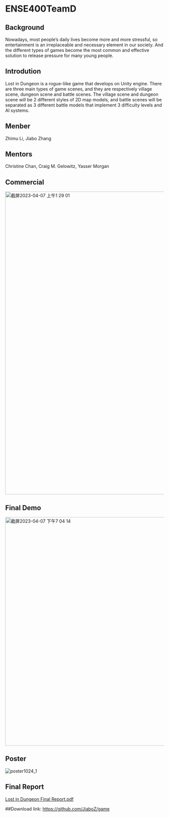 # ENSE400TeamD
## Background
Nowadays, most people’s daily lives become more and more stressful, so entertainment is an irreplaceable and necessary element in our society. And the different types of games become the most common and effective solution to release pressure for many young people.
## Introdution
Lost in Dungeon is a rogue-liike game that develops on Unity engine. There are three main types of game scenes, and they are respectively village scene, dungeon scene and battle scenes. The village scene and dungeon scene will be 2 different styles of 2D map models, and battle scenes will be separated as 3 different battle models that implement 3 difficulty levels and AI systems.
## Menber
Zhimu Li, Jiabo Zhang
## Mentors
Christine Chan, Craig M. Gelowitz, Yasser Morgan

## Commercial
<p><a href="https://youtu.be/Km3WFFVw96k"><img width="961" alt="截屏2023-04-07 上午1 29 01" src="https://user-images.githubusercontent.com/90786844/230575258-3351d380-7f9e-43cb-829d-b2abc6363176.png"></a></p>


## Final Demo
<p><a href="https://www.youtube.com/watch?v=qaJawh85E8M"><img width="725" alt="截屏2023-04-07 下午7 04 14" src="https://user-images.githubusercontent.com/90786844/230696784-07bb9a44-f5aa-49de-a77b-bcc47d45a18a.png"></a></p>


## Poster
![poster1024_1](https://user-images.githubusercontent.com/90786844/230565834-66d45711-b2d4-41e1-b5fc-f472624afe1b.jpg)

## Final Report
[Lost in Dungeon Final Report.pdf](https://github.com/lizhimu1996/ENSE400-477TeamD/files/11177088/Lost.in.Dungeon.Final.Report.pdf)


##Download link:
https://github.com/JiaboZ/game
